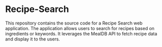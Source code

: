 # Recipe-Search
This repository contains the source code for a Recipe Search web application. The application allows users to search for recipes based on ingredients or keywords. It leverages the MealDB API to fetch recipe data and display it to the users. 
